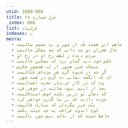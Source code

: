 ```yaml
---
utid: 1000-068
title: غزل شماره ۶۸
_index: 068
list: غزلیات
indexes: ت
mesra:
  - ماهم این هفته شُد از شهر و به چشمم سالیست
  - حال هجران تو چه دانی که چه مشکل حالیست
  - مردم دیده ز لطف رخ او در رخ او
  - عکس خود دید گمان برد که مشکین خالیست
  - می‌چکد شیر هنوز از لب همچون شکرش
  - گر چه در شیوه گری هر مژه‌اش قتّالیست
  - ‌ ای که انگشت نمایی به کرم در همه شهر
  - وه که در کار غریبان عجبت اهمالیست
  - بعد از اینم نبوَد شائبه در جوهر فرد
  - که دهان تو درین نکته خوش استدلالیست
  - مژده دادند که بر ما گذری خواهی کرد
  - نیّت خیر مگردان که مبارک فالیست
  - کوهِ اندوهِ فراقت به چه حیلت بِکَشد
  - حافظ خسته که از ناله تنش چون نالیست
---
```

